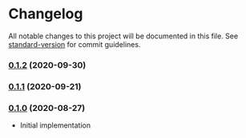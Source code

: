 # Changelog

All notable changes to this project will be documented in this file. See [standard-version](https://github.com/conventional-changelog/standard-version) for commit guidelines.

### [0.1.2](https://github.com/maidsafe/bls_signature_aggregator/compare/v0.1.1...v0.1.2) (2020-09-30)

### [0.1.1](https://github.com/maidsafe/bls_signature_aggregator/compare/v0.1.0...v0.1.1) (2020-09-21)

### [0.1.0](https://github.com/maidsafe/bls_signature_aggregator/compare/v0.1.0...v0.1.0) (2020-08-27)
* Initial implementation
